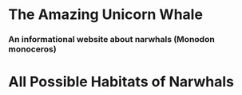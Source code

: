 # The Amazing Unicorn Whale
<body>
<h3>An informational website about narwhals (Monodon monoceros)</h3>
<h1> All Possible Habitats of Narwhals</h1>

</body>
